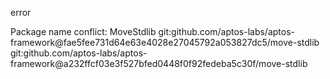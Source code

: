error

Package name conflict: MoveStdlib
  git:github.com/aptos-labs/aptos-framework@fae5fee731d64e63e4028e27045792a053827dc5/move-stdlib
  git:github.com/aptos-labs/aptos-framework@a232ffcf03e3f527bfed0448f0f92fedeba5c30f/move-stdlib
